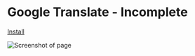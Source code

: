 # Google Translate - Incomplete

[Install](https://github.com/aruncveli/userstyles/raw/main/google-translate/google-translate.user.styl)

![Screenshot of  page](screenshot.png)
